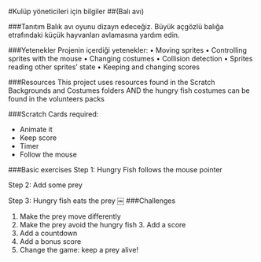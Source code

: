 #Kulüp yöneticileri için bilgiler
##(Balı avı)

###Tanıtım
Balık avı oyunu dizayn edeceğiz.  Büyük açgözlü balığa etrafındaki küçük hayvanları avlamasına yardım edin.

###Yetenekler
Projenin içerdiği yetenekler: 
• Moving sprites
• Controlling sprites with the mouse • Changing costumes
• Collision detection
• Sprites reading other sprites’ state • Keeping and changing scores

###Resources
This project uses resources found in the Scratch Backgrounds and Costumes folders AND the hungry fish costumes can be found in the volunteers packs

###Scratch Cards required:
* Animate it
* Keep score
* Timer
* Follow the mouse

###Basic exercises
Step 1: Hungry Fish follows the mouse pointer 

Step 2: Add some prey

Step 3: Hungry fish eats the prey
￼
###Challenges
1. Make the prey move differently
2. Make the prey avoid the hungry fish 3. Add a score
4. Add a countdown
5. Add a bonus score
6. Change the game: keep a prey alive!
